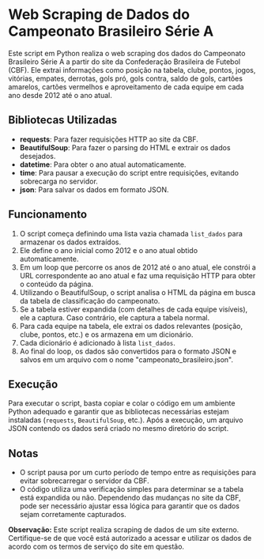 # Web Scraping de Dados do Campeonato Brasileiro Série A

Este script em Python realiza o web scraping dos dados do Campeonato Brasileiro Série A a partir do site da Confederação Brasileira de Futebol (CBF). Ele extrai informações como posição na tabela, clube, pontos, jogos, vitórias, empates, derrotas, gols pró, gols contra, saldo de gols, cartões amarelos, cartões vermelhos e aproveitamento de cada equipe em cada ano desde 2012 até o ano atual.

## Bibliotecas Utilizadas

- **requests**: Para fazer requisições HTTP ao site da CBF.
- **BeautifulSoup**: Para fazer o parsing do HTML e extrair os dados desejados.
- **datetime**: Para obter o ano atual automaticamente.
- **time**: Para pausar a execução do script entre requisições, evitando sobrecarga no servidor.
- **json**: Para salvar os dados em formato JSON.

## Funcionamento

1. O script começa definindo uma lista vazia chamada `list_dados` para armazenar os dados extraídos.
2. Ele define o ano inicial como 2012 e o ano atual obtido automaticamente.
3. Em um loop que percorre os anos de 2012 até o ano atual, ele constrói a URL correspondente ao ano atual e faz uma requisição HTTP para obter o conteúdo da página.
4. Utilizando o BeautifulSoup, o script analisa o HTML da página em busca da tabela de classificação do campeonato.
5. Se a tabela estiver expandida (com detalhes de cada equipe visíveis), ele a captura. Caso contrário, ele captura a tabela normal.
6. Para cada equipe na tabela, ele extrai os dados relevantes (posição, clube, pontos, etc.) e os armazena em um dicionário.
7. Cada dicionário é adicionado à lista `list_dados`.
8. Ao final do loop, os dados são convertidos para o formato JSON e salvos em um arquivo com o nome "campeonato_brasileiro.json".

## Execução

Para executar o script, basta copiar e colar o código em um ambiente Python adequado e garantir que as bibliotecas necessárias estejam instaladas (`requests`, `BeautifulSoup`, etc.). Após a execução, um arquivo JSON contendo os dados será criado no mesmo diretório do script.

## Notas

- O script pausa por um curto período de tempo entre as requisições para evitar sobrecarregar o servidor da CBF.
- O código utiliza uma verificação simples para determinar se a tabela está expandida ou não. Dependendo das mudanças no site da CBF, pode ser necessário ajustar essa lógica para garantir que os dados sejam corretamente capturados.

**Observação:** Este script realiza scraping de dados de um site externo. Certifique-se de que você está autorizado a acessar e utilizar os dados de acordo com os termos de serviço do site em questão.
